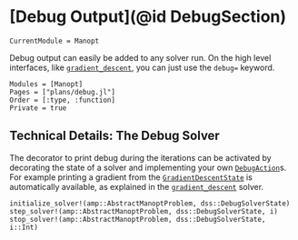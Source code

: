 # [Debug Output](@id DebugSection)

```@meta
CurrentModule = Manopt
```

Debug output can easily be added to any solver run.
On the high level interfaces, like [`gradient_descent`](@ref), you can just use the `debug=` keyword.

```@autodocs
Modules = [Manopt]
Pages = ["plans/debug.jl"]
Order = [:type, :function]
Private = true
```

## Technical Details: The Debug Solver

The decorator to print debug during the iterations can be activated by
decorating the state of a solver and implementing
your own [`DebugAction`](@ref)s.
For example printing a gradient from the [`GradientDescentState`](@ref) is
automatically available, as explained in the [`gradient_descent`](@ref) solver.

```@docs
initialize_solver!(amp::AbstractManoptProblem, dss::DebugSolverState)
step_solver!(amp::AbstractManoptProblem, dss::DebugSolverState, i)
stop_solver!(amp::AbstractManoptProblem, dss::DebugSolverState, i::Int)
```
